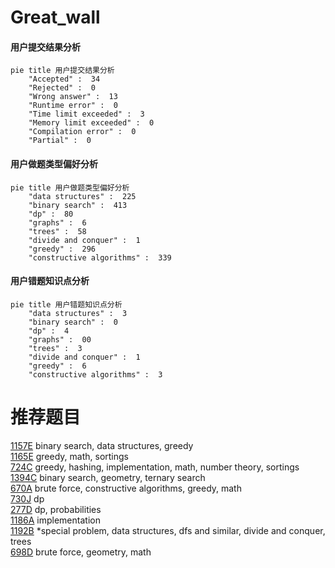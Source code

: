 # Great_wall

<!-- tabs:start -->



#### **用户提交结果分析**

```mermaid
pie title 用户提交结果分析
    "Accepted" :  34
    "Rejected" :  0
    "Wrong answer" :  13
    "Runtime error" :  0
    "Time limit exceeded" :  3
    "Memory limit exceeded" :  0
    "Compilation error" :  0
    "Partial" :  0
```

#### **用户做题类型偏好分析**

```mermaid
pie title 用户做题类型偏好分析
    "data structures" :  225
    "binary search" :  413
    "dp" :  80
    "graphs" :  6
    "trees" :  58
    "divide and conquer" :  1
    "greedy" :  296
    "constructive algorithms" :  339
```
#### **用户错题知识点分析**

```mermaid
pie title 用户错题知识点分析
    "data structures" :  3
    "binary search" :  0
    "dp" :  4
    "graphs" :  00
    "trees" :  3
    "divide and conquer" :  1
    "greedy" :  6
    "constructive algorithms" :  3
```



<!-- tabs:end -->
# 推荐题目
[1157E](https://codeforces.com/contest/1157/problem/E)		binary search,
                        data structures,
                        greedy		  
[1165E](https://codeforces.com/contest/1165/problem/E)		greedy,
                        math,
                        sortings		  
[724C](https://codeforces.com/contest/724/problem/C)		greedy,
                        hashing,
                        implementation,
                        math,
                        number theory,
                        sortings		  
[1394C](https://codeforces.com/contest/1394/problem/C)		binary search,
                        geometry,
                        ternary search		  
[670A](https://codeforces.com/contest/670/problem/A)		brute force,
                        constructive algorithms,
                        greedy,
                        math		  
[730J](https://codeforces.com/contest/730/problem/J)		dp		  
[277D](https://codeforces.com/contest/277/problem/D)		dp,
                        probabilities		  
[1186A](https://codeforces.com/contest/1186/problem/A)		implementation		  
[1192B](https://codeforces.com/contest/1192/problem/B)		*special problem,
                        data structures,
                        dfs and similar,
                        divide and conquer,
                        trees		  
[698D](https://codeforces.com/contest/698/problem/D)		brute force,
                        geometry,
                        math		  
